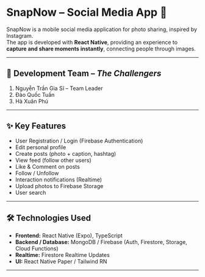 # SnapNow – Social Media App 📸

SnapNow is a mobile social media application for photo sharing, inspired by Instagram.  
The app is developed with **React Native**, providing an experience to **capture and share moments instantly**, connecting people through images.

---
## 👥 Development Team – *The Challengers*
1. Nguyễn Trần Gia Sĩ – Team Leader  
2. Đào Quốc Tuấn  
3. Hà Xuân Phú  

---

## ✨ Key Features
- User Registration / Login (Firebase Authentication)
- Edit personal profile
- Create posts (photo + caption, hashtag)
- View feed (follow other users)
- Like & Comment on posts
- Follow / Unfollow
- Interaction notifications (Realtime)
- Upload photos to Firebase Storage
- User search

---
## 🛠️ Technologies Used
- **Frontend:** React Native (Expo), TypeScript  
- **Backend / Database:** MongoDB / Firebase (Auth, Firestore, Storage, Cloud Functions)  
- **Realtime:** Firestore Realtime Updates  
- **UI:** React Native Paper / Tailwind RN  
---
